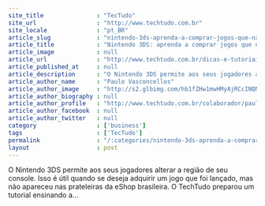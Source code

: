 ```yaml
---
site_title               : "TecTudo"
site_url                 : "http://www.techtudo.com.br"
site_locale              : "pt_BR"
article_slug             : "nintendo-3ds-aprenda-a-comprar-jogos-que-nao-foram-lancados-para-o-brasil"
article_title            : "Nintendo 3DS: aprenda a comprar jogos que não foram lançados para o Brasil"
article_image            : null
article_url              : "http://www.techtudo.com.br/dicas-e-tutoriais/noticia/2014/09/nintendo-3ds-aprenda-comprar-jogos-que-nao-foram-lancados-para-o-brasil.html"
article_published_at     : null
article_description      : "O Nintendo 3DS permite aos seus jogadores alterar a região de seu console. Isso é útil quando se deseja adquirir um jogo que foi lançado, mas não apareceu nas prateleiras da eShop brasileira. O TechTudo preparou um tutorial ensinando a..."
article_author_name      : "Paulo Vasconcellos"
article_author_image     : "http://s2.glbimg.com/hb1fZHw1mwHMyAjRCcINQNJw3zw=/30x30/s2.glbimg.com/Gq4xObPG_8fUP1EXbdWWaTfFKf0=/140x140/s.glbimg.com/po/tt2/f/original/2013/11/12/paulo-vasconcellos.jpg"
article_author_biography : null
article_author_profile   : "http://www.techtudo.com.br/colaborador/paullo-vasconcellos.html"
article_author_facebook  : null
article_author_twitter   : null
category                 : ['business']
tags                     : ['TecTudo']
permalink                : "/:categories/nintendo-3ds-aprenda-a-comprar-jogos-que-nao-foram-lancados-para-o-brasil/"
layout                   : post
---
```


O Nintendo 3DS permite aos seus jogadores alterar a região de seu console. Isso é útil quando se deseja adquirir um jogo que foi lançado, mas não apareceu nas prateleiras da eShop brasileira. O TechTudo preparou um tutorial ensinando a...
